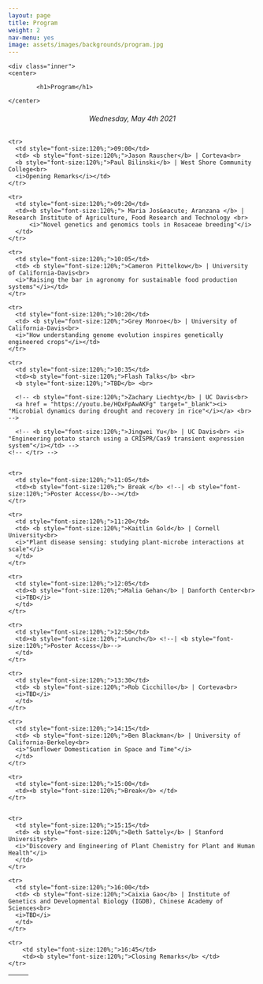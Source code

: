 ```yaml
---
layout: page
title: Program
weight: 2
nav-menu: yes
image: assets/images/backgrounds/program.jpg
---
```


<!-- Main -->
<div id="main" class="alt">

<!-- One -->

	<div class="inner">
	<center>

			<h1>Program</h1>

	</center>

<!-- Content -->
<!-- Table -->
<center><h6> Wednesday, May 4th 2021 </h6></center>
<!-- <center><h6> A recording of each talk can be accessed by clicking on the talk title. Not all talks were recorded. </h6></center>
<h6> -->
<!-- <center> -->
<!-- Commented out room location and parking information -->
<!-- <a style="color:#c99700;" href="http://campusmap.ucdavis.edu/?b=223"> Multipurpose Room, UC Davis Student Community Center </a> 
&nbsp;&nbsp;&nbsp; | &nbsp;&nbsp;&nbsp;
<a style="color:#c99700;" href="http://taps.ucdavis.edu/parking/information/maps">UC Davis parking information</a> 
<h6>Tuesday, May 6th 2020 <h6> &nbsp;&nbsp;&nbsp; | &nbsp;&nbsp;&nbsp;
<h6>All times in PDT <h6> &nbsp;&nbsp;&nbsp; | &nbsp;&nbsp;&nbsp;

<a style="color:#c99700;" href=""> View the symposium </a> 
</center>-->

<div class="table-wrapper">
	<table>
		<thead>
			<tr>
				<th>&nbsp;</th>
				<th>&nbsp;</th>
			</tr>
		</thead>
		<tbody>

<!-- <tr>
<td style="font-size:120%;">08:00</td>
<td><i>Registration</i></td>
</tr> -->

    <tr>
      <td style="font-size:120%;">09:00</td>
      <td> <b style="font-size:120%;">Jason Rauscher</b> | Corteva<br>
      <b style="font-size:120%;">Paul Bilinski</b> | West Shore Community College<br>
      <i>Opening Remarks</i></td>
    </tr>

    <tr>
      <td style="font-size:120%;">09:20</td>
      <td><b style="font-size:120%;"> Maria Jos&eacute; Aranzana </b> | Research Institute of Agriculture, Food Research and Technology <br>  
          <i>"Novel genetics and genomics tools in Rosaceae breeding"</i> 
      </td>
    </tr>
    
    <tr>
      <td style="font-size:120%;">10:05</td>
      <td> <b style="font-size:120%;">Cameron Pittelkow</b> | University of California-Davis<br>  
      <i>"Raising the bar in agronomy for sustainable food production systems"</i></td>
    </tr>

    <tr>
      <td style="font-size:120%;">10:20</td>
      <td> <b style="font-size:120%;">Grey Monroe</b> | University of California-Davis<br> 
      <i>"How understanding genome evolution inspires genetically engineered crops"</i></td>
    </tr>
    
    <tr>
      <td style="font-size:120%;">10:35</td>
      <td><b style="font-size:120%;">Flash Talks</b> <br> 
      <b style="font-size:120%;">TBD</b> <br>

      <!-- <b style="font-size:120%;">Zachary Liechty</b> | UC Davis<br> 
      <a href = "https://youtu.be/HQxFpAwAKFg" target="_blank"><i> "Microbial dynamics during drought and recovery in rice"</i></a> <br> -->

      <!-- <b style="font-size:120%;">Jingwei Yu</b> | UC Davis<br> <i> "Engineering potato starch using a CRISPR/Cas9 transient expression system"</i></td> -->
    <!-- </tr> -->
    
    
    <tr>
      <td style="font-size:120%;">11:05</td>
      <td><b style="font-size:120%;"> Break </b> <!--| <b style="font-size:120%;">Poster Access</b>--></td>
    </tr>
    
    <tr>
      <td style="font-size:120%;">11:20</td>
      <td> <b style="font-size:120%;">Kaitlin Gold</b> | Cornell University<br>  
      <i>"Plant disease sensing: studying plant-microbe interactions at scale"</i>
      </td>
    </tr>

    <tr>
      <td style="font-size:120%;">12:05</td>
      <td><b style="font-size:120%;">Malia Gehan</b> | Danforth Center<br>  
      <i>TBD</i>
      </td>
    </tr>
    
    <tr>
      <td style="font-size:120%;">12:50</td>
      <td><b style="font-size:120%;">Lunch</b> <!--| <b style="font-size:120%;">Poster Access</b>-->
      </td>
    </tr>

    <tr>
      <td style="font-size:120%;">13:30</td>
      <td> <b style="font-size:120%;">Rob Cicchillo</b> | Corteva<br>  
      <i>TBD</i>
      </td>
    </tr>
    
    <tr>
      <td style="font-size:120%;">14:15</td>
      <td> <b style="font-size:120%;">Ben Blackman</b> | University of California-Berkeley<br>  
      <i>"Sunflower Domestication in Space and Time"</i>
      </td>
    </tr>

    <tr>
      <td style="font-size:120%;">15:00</td>
      <td><b style="font-size:120%;">Break</b> </td>
    </tr>


    <tr>
      <td style="font-size:120%;">15:15</td>
      <td> <b style="font-size:120%;">Beth Sattely</b> | Stanford University<br>  
      <i>"Discovery and Engineering of Plant Chemistry for Plant and Human Health"</i>
      </td>
    </tr>

    <tr>
      <td style="font-size:120%;">16:00</td>
      <td> <b style="font-size:120%;">Caixia Gao</b> | Institute of Genetics and Developmental Biology (IGDB), Chinese Academy of Sciences<br> 
      <i>TBD</i>
      </td>
    </tr>
    
    <tr>
        <td style="font-size:120%;">16:45</td>
        <td><b style="font-size:120%;">Closing Remarks</b> </td>
    </tr>

  <!-- </tbody>
</table>
</div> -->
<!--</h6>-->
<!-- Commented out lunch and memorabilia note -->
<!--<p style="text-align: left;"><i> - Lunch for first 200 attendees and memorabilia provided</i></p> -->

<!--</div>
</div> -->

